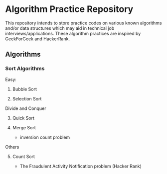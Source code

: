 # Algorithm Practice Repository

This repository intends to store practice codes on various known algorithms and/or data structures which may aid in technical job interviews/applications. These algorithm practices are inspired by GeekForGeek and HackerRank.

## Algorithms

### Sort Algorithms

Easy:

1. Bubble Sort

2. Selection Sort

Divide and Conquer

3. Quick Sort

4. Merge Sort

    - inversion count problem

Others

5. Count Sort

    - The Fraudulent Activity Notification problem (Hacker Rank)

